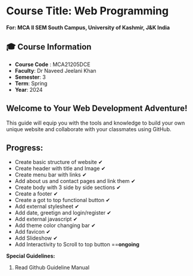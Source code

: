 # Course Title: Web Programming
**For: MCA II SEM South Campus, University of Kashmir, J&K India**

## **🎓 Course Information**

- **Course Code** : MCA21205DCE
- **Faculty**: Dr Naveed Jeelani Khan
- **Semester**: 3
- **Term**: Spring
- **Year**: 2024


## Welcome to Your Web Development Adventure!

This guide will equip you with the tools and knowledge to build your own unique website and collaborate with your classmates using GitHub.  

## Progress:

* Create basic structure of website             ✔
* Create header with title and Image            ✔
* Create menu bar with links                    ✔
* Add about us and contact pages and link them  ✔
* Create body with 3 side by side sections      ✔
* Create a footer                               ✔
* Create a got to top functional button         ✔
* Add external stylesheet                       ✔
* Add date, greetign and login/register         ✔
* Add external javascript                       ✔
* Add theme color changing bar                  ✔
* Add favicon                                   ✔
* Add Slideshow                                 ✔
* Add Interactivity to Scroll to top button ==**ongoing**
  
**Special Guidelines:**
1. Read Github Guideline Manual
